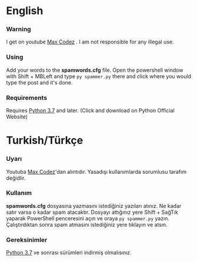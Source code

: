 # English

### Warning

I get on youtube [Max Codez](https://www.youtube.com/channel/UCHlD-HtkMZIjq12b-TpVPew) . I am not responsible for any illegal use.

### Using

Add your words to the **spamwords.cfg** file. Open the powershell window with Shift + MBLeft and type `py spammer.py` there and click where you would type the post and it's done.

### Requirements

Requires [Python 3.7](https://www.python.org/downloads/) and later. (Click and download on Python Official Website)

# Turkish/Türkçe

### Uyarı
Youtuba [Max Codez](https://www.youtube.com/channel/UCHlD-HtkMZIjq12b-TpVPew)'dan alıntıdır. Yasadışı kullanımlarda sorumlusu tarafım değidlir.

### Kullanım

**spamwords.cfg** dosyasına yazmasını istediğiniz yazıları atınız. Ne kadar satır varsa o kadar spam atacaktır. Dosyayı attığınız yere Shift + SağTık yaparak PowerShell penceresini açın ve oraya `py spammer.py` yazın. Çalıştırdıktan sonra spam atmasını istediğiniz yere tıklayın ve atsın.

### Gereksinimler

[Python 3.7](https://www.python.org/downloads/) ve sonrası sürümleri indirmiş olmalısınız.
